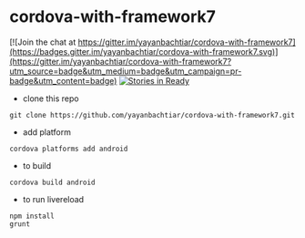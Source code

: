 
# cordova-with-framework7

[![Join the chat at https://gitter.im/yayanbachtiar/cordova-with-framework7](https://badges.gitter.im/yayanbachtiar/cordova-with-framework7.svg)](https://gitter.im/yayanbachtiar/cordova-with-framework7?utm_source=badge&utm_medium=badge&utm_campaign=pr-badge&utm_content=badge) [![Stories in Ready](https://badge.waffle.io/yayanbachtiar/cordova-with-framework7.png?label=ready&title=Ready)](https://waffle.io/yayanbachtiar/cordova-with-framework7)

* clone this repo
```
git clone https://github.com/yayanbachtiar/cordova-with-framework7.git
```
* add platform
```
cordova platforms add android
```

* to build
```
cordova build android
```

* to run livereload
```
npm install
grunt 
```
